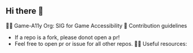 ## Hi there 👋

🙋‍♀️ Game-A11y Org: SIG for Game Accessibility
🌈 Contribution guidelines
  - If a repo is a fork, please donot open a pr!
  - Feel free to open pr or issue for all other repos.
👩‍💻 Useful resources:
